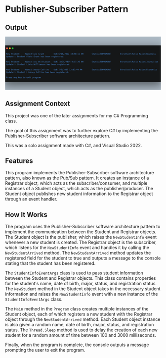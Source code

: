 # Publisher-Subscriber Pattern

## Output

![output](output.png)

## Assignment Context

This project was one of the later assignments for my C# Programming class.

The goal of this assignment was to further explore C# by implementing the Publisher-Subscriber software architecture pattern.

This was a solo assignment made with C#, and Visual Studio 2022.

## Features

This program implements the Publisher-Subscriber software architecture pattern, also known as the Pub/Sub pattern. 
It creates an instance of a Registrar object, which acts as the subscriber/consumer, and multiple instances of a Student object, which acts as the publisher/producer. 
The Student object publishes new student information to the Registrar object through an event handler.

## How It Works

The program uses the Publisher-Subscriber software architecture pattern to implement the communication between the Student and Registrar objects. 
The Student object is the publisher, which raises the `NewStudentInfo` event whenever a new student is created. 
The Registrar object is the subscriber, which listens for the `NewStudentInfo` event and handles it by calling the `NewStudentArrived` method. 
The `NewStudentArrived` method updates the registered field for the student to true and outputs a message to the console stating that the student has been registered.

The `StudentInfoEventArgs` class is used to pass student information between the Student and Registrar objects. 
This class contains properties for the student's name, date of birth, major, status, and registration status. 
The `NewStudent` method in the Student object takes in the necessary student information and raises the `NewStudentInfo` event with a new instance of the `StudentInfoEventArgs` class.

The `Main` method in the `Program` class creates multiple instances of the Student object, each of which registers a new student with the Registrar object through the `NewStudentArrived` method. 
Each Student object instance is also given a random name, date of birth, major, status, and registration status. 
The `Thread.Sleep` method is used to delay the creation of each new student for a random amount of time between 100 and 3000 milliseconds.

Finally, when the program is complete, the console outputs a message prompting the user to exit the program.
